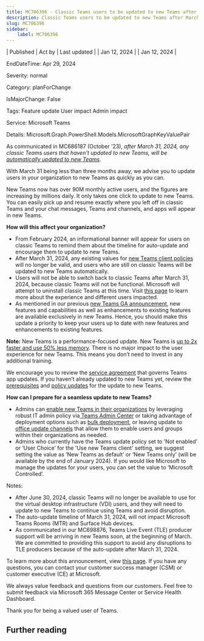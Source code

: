 ```yaml
---
title: MC706396 - Classic Teams users to be updated to new Teams after March 31, 2024
description: Classic Teams users to be updated to new Teams after March 31, 2024
slug: MC706396
sidebar:
    label: MC706396
---
```


| Published | Act by | Last updated |
| Jan 12, 2024 |  | Jan 12, 2024 |

EndDateTime: Apr 29, 2024

Severity: normal

Category: planForChange

IsMajorChange: False

Tags: Feature update User impact Admin impact

Service: Microsoft Teams

Details: Microsoft.Graph.PowerShell.Models.MicrosoftGraphKeyValuePair

<p>As communicated in MC686187 (October ’23), <i>after March 31, 2024, any classic Teams users that haven't updated to new Teams, will be <a href="https://learn.microsoft.com/microsoftteams/new-teams-automatic-upgrade-announced" target="_blank">automatically updated to new Teams</a></i>. 
</p><p>With March 31 being less than three months away, we advise you to update users in your organization to new Teams as quickly as you can. 
</p><p>New Teams now has over 90M monthly active users, and the figures are increasing by millions daily. It only takes one click to update to new Teams. You can easily pick up and resume exactly where you left off in classic Teams and your chat messages, Teams and channels, and apps will appear in new Teams. 
</p><p><b>How will this affect your organization?</b></p><ul><li>From February 2024, an informational banner will appear for users on classic Teams to remind them about the timeline for auto-update and encourage them to update to new Teams.  
</li><li>After March 31, 2024, any existing values for <a href="https://learn.microsoft.com/microsoftteams/new-teams-deploy-using-policies?tabs=teams-admin-center" target="_blank">new Teams client policies</a> will no longer be valid, and users who are still on classic Teams will be updated to new Teams automatically. 
</li><li>Users will not be able to switch back to classic Teams after March 31, 2024, because classic Teams will not be functional. Microsoft will attempt to uninstall classic Teams at this time. Visit <a href="https://learn.microsoft.com/MicrosoftTeams/teams-classic-client-end-of-availability" target="_blank">this page</a> to learn more about the experience and different users impacted.
</li><li>As mentioned in our previous <a href="https://techcommunity.microsoft.com/t5/microsoft-teams-blog/announcing-general-availability-of-the-new-microsoft-teams-app/ba-p/3934603" target="_blank">new Teams GA announcement</a>, new features and capabilities as well as enhancements to existing features are available exclusively in new Teams. Hence, you should make this update a priority to keep your users up to date with new features and enhancements to existing features.
</li></ul><p><b>Note:</b> New Teams is a performance-focused update. New Teams is <a href="https://research.gigaom.com/report/new-microsoft-teams-performance-benchmark" target="_blank">up to 2x faster and use 50% less memory</a>. There is no major impact to the user experience for new Teams. This means you don’t need to invest in any additional training.
</p><p>We encourage you to review the <a href="https://learn.microsoft.com/microsoftteams/teams-client-update#servicing-agreement" target="_blank">service agreement</a> that governs Teams app updates. If you haven’t already updated to new Teams yet, review the <a href="https://learn.microsoft.com/microsoftteams/new-teams-deploy-using-policies?tabs=teams-admin-center#prerequisites" target="_blank">prerequisites</a> and <a href="https://review.learn.microsoft.com/microsoftteams/new-teams-deploy-using-policies" target="_blank">policy updates</a> for the update to new Teams.
</p><p><b>How can I prepare for a seamless update to new Teams?</b></p><ul><li>Admins can <a href="https://aka.ms/newTeamsUpgrade" target="_blank">enable new Teams in their organizations</a> by leveraging robust IT admin policy via<a href="https://learn.microsoft.com/microsoftteams/new-teams-deploy-using-policies?tabs=teams-admin-center" target="_blank"> Teams Admin Center</a>&nbsp;or taking advantage of deployment options such as <a href="https://learn.microsoft.com/microsoftteams/new-teams-bulk-install-client" target="_blank">bulk deployment</a>, or leaving update to <a href="https://learn.microsoft.com/microsoftteams/new-teams-deploy-with-m365apps" target="_blank">office update channels</a> that allow them to enable users and groups within their organizations as needed. 
</li><li>Admins who currently have the Teams update policy set to 'Not enabled'  or ‘User Choice’ for the 'Use new Teams client' setting, we suggest setting the value as ‘New Teams as default’  or ‘New Teams only’ (will be available by the end of January 2024). If you would like Microsoft to manage the updates for your users, you can set the value to ‘Microsoft Controlled’.
</li></ul><p>Notes: 
</p><ul><li>After June 30, 2024, classic Teams will no longer be available to use for the virtual desktop infrastructure (VDI) users, and they will need to update to new Teams to continue using Teams and avoid disruption.
</li><li>The auto-update timeline of March 31, 2024, will not impact Microsoft Teams Rooms (MTR) and Surface Hub devices.
</li><li>As communicated in our MC698876, Teams Live Event (TLE) producer support will be arriving in new Teams soon, at the beginning of March. We are committed to providing this support to avoid any disruptions to TLE producers because of the auto-update after March 31, 2024.
</li></ul><p>To learn more about this announcement, view <a href="https://learn.microsoft.com/MicrosoftTeams/teams-classic-client-end-of-availability" target="_blank">this page</a>. If you have any questions, you can contact your customer success manager (CSM) or customer executive (CE) at Microsoft.
</p><p>We always value feedback and questions from our customers. Feel free to submit feedback via Microsoft 365 Message Center or Service Health Dashboard.
</p><p>Thank you for being a valued user of Teams.
</p>

## Further reading
